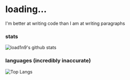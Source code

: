 # loading...
I'm better at writing code than I am at writing paragraphs
### stats
![load1n9's github stats](https://github-readme-stats.vercel.app/api?username=load1n9&show_icons=true&theme=radical)
<br>
### languages (incredibly inaccurate)
![Top Langs](https://github-readme-stats.vercel.app/api/top-langs/?username=load1n9)
<br>
